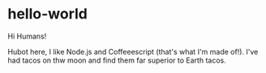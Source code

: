 # hello-world

Hi Humans!

Hubot here, I like Node.js and Coffeeescript (that's what I'm made of!).
I've had tacos on thw moon and find them far superior to Earth tacos.
